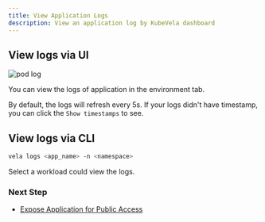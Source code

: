 ```yaml
---
title: View Application Logs
description: View an application log by KubeVela dashboard
---
```


## View logs via UI

![pod log](https://static.kubevela.net/images/1.3/pod-log.jpg)

You can view the logs of application in the environment tab.

By default, the logs will refresh every 5s. If your logs didn't have timestamp, you can click the `Show timestamps` to see.

## View logs via CLI

```bash
vela logs <app_name> -n <namespace>
```

Select a workload could view the logs.

### Next Step

* [Expose Application for Public Access](./get-application-endpoint.md)